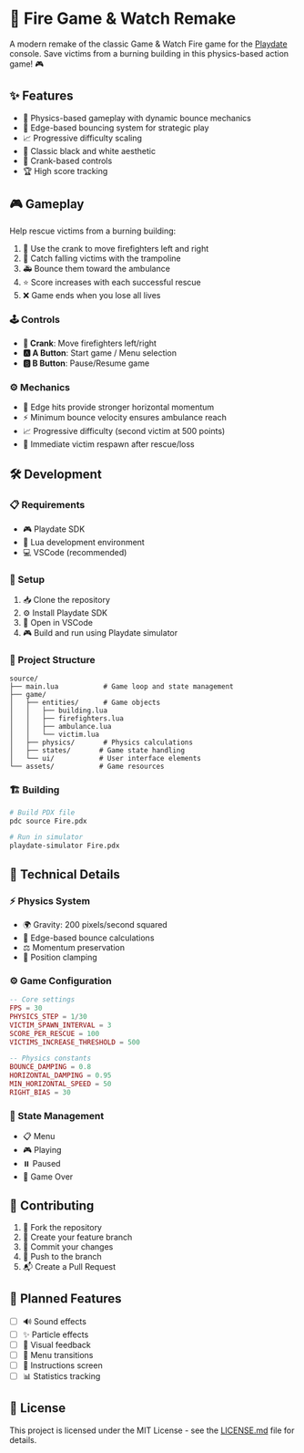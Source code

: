 # 🚒 Fire Game & Watch Remake

A modern remake of the classic Game & Watch Fire game for the [Playdate](https://play.date) console. Save victims from a burning building in this physics-based action game! 🎮

## ✨ Features

- 🎯 Physics-based gameplay with dynamic bounce mechanics
- 🌟 Edge-based bouncing system for strategic play
- 📈 Progressive difficulty scaling
- 🎨 Classic black and white aesthetic
- 🎪 Crank-based controls
- 🏆 High score tracking

## 🎮 Gameplay

Help rescue victims from a burning building:
1. 🎪 Use the crank to move firefighters left and right
2. 🛟 Catch falling victims with the trampoline
3. 🚑 Bounce them toward the ambulance
4. ⭐ Score increases with each successful rescue
5. ❌ Game ends when you lose all lives

### 🕹️ Controls
- **🎪 Crank**: Move firefighters left/right
- **🅰️ A Button**: Start game / Menu selection
- **🅱️ B Button**: Pause/Resume game

### ⚙️ Mechanics
- 💫 Edge hits provide stronger horizontal momentum
- ⚡ Minimum bounce velocity ensures ambulance reach
- 📈 Progressive difficulty (second victim at 500 points)
- 🔄 Immediate victim respawn after rescue/loss

## 🛠️ Development

### 📋 Requirements
- 🎮 Playdate SDK
- 🌙 Lua development environment
- 💻 VSCode (recommended)

### 🚀 Setup
1. 📥 Clone the repository
2. ⚙️ Install Playdate SDK
3. 📂 Open in VSCode
4. 🎮 Build and run using Playdate simulator

### 📁 Project Structure
```
source/
├── main.lua           # Game loop and state management
├── game/
│   ├── entities/      # Game objects
│   │   ├── building.lua
│   │   ├── firefighters.lua
│   │   ├── ambulance.lua
│   │   └── victim.lua
│   ├── physics/       # Physics calculations
│   ├── states/       # Game state handling
│   └── ui/           # User interface elements
└── assets/           # Game resources
```

### 🏗️ Building
```bash
# Build PDX file
pdc source Fire.pdx

# Run in simulator
playdate-simulator Fire.pdx
```

## 🔧 Technical Details

### ⚡ Physics System
- 🌍 Gravity: 200 pixels/second squared
- 💫 Edge-based bounce calculations
- ⚖️ Momentum preservation
- 📏 Position clamping

### ⚙️ Game Configuration
```lua
-- Core settings
FPS = 30
PHYSICS_STEP = 1/30
VICTIM_SPAWN_INTERVAL = 3
SCORE_PER_RESCUE = 100
VICTIMS_INCREASE_THRESHOLD = 500

-- Physics constants
BOUNCE_DAMPING = 0.8
HORIZONTAL_DAMPING = 0.95
MIN_HORIZONTAL_SPEED = 50
RIGHT_BIAS = 30
```

### 🔄 State Management
- 📋 Menu
- 🎮 Playing
- ⏸️ Paused
- 🏁 Game Over

## 🤝 Contributing

1. 🔱 Fork the repository
2. 🌿 Create your feature branch
3. 💾 Commit your changes
4. 🚀 Push to the branch
5. 📬 Create a Pull Request

## 🎯 Planned Features

- [ ] 🔊 Sound effects
- [ ] ✨ Particle effects
- [ ] 💫 Visual feedback
- [ ] 🔄 Menu transitions
- [ ] 📖 Instructions screen
- [ ] 📊 Statistics tracking

## 📄 License

This project is licensed under the MIT License - see the [LICENSE.md](LICENSE.md) file for details.
